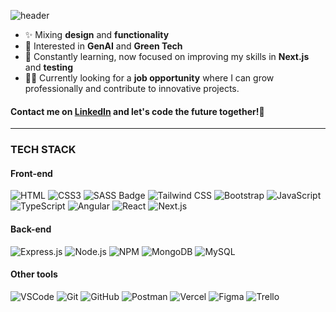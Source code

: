 <!--
# Hey! I'm Sara👋  

### A passionate junior full-stack developer from Spain.
-->
![header](https://capsule-render.vercel.app/api?type=waving&height=200&color=gradient&customColorList=18&text=Hey!%20I'm%20Sara&section=header&reversal=false&fontAlignY=37&desc=A%20passionate%20junior%20full-stack%20developer%20from%20Spain&fontSize=42&descSize=18&descAlignY=55)

- ✨ Mixing **design** and **functionality**
- 💭 Interested in **GenAI** and **Green Tech**
- 🌱 Constantly learning, now focused on improving my skills in **Next.js** and **testing**
- 👩‍💻 Currently looking for a **job opportunity** where I can grow professionally and contribute to innovative projects.

#### Contact me on [LinkedIn](https://www.linkedin.com/in/sara-rodriguez-herrero/) and let's code the future together!🚀

---

### TECH STACK
#### Front-end

![HTML](https://img.shields.io/badge/HTML5-E34F26?style=for-the-badge&logo=html5&logoColor=white)
![CSS3](https://img.shields.io/badge/CSS3-1572B6?style=for-the-badge&logo=css3&logoColor=white)
![SASS Badge](https://img.shields.io/badge/Sass-CC6699?style=for-the-badge&logo=sass&logoColor=white)
![Tailwind CSS](https://img.shields.io/badge/Tailwind%20CSS-06B6D4?style=for-the-badge&logo=tailwindcss&logoColor=white)
![Bootstrap](https://img.shields.io/badge/Bootstrap-563D7C?style=for-the-badge&logo=bootstrap&logoColor=white)
![JavaScript](https://img.shields.io/badge/JavaScript-F7DF1E?style=for-the-badge&logo=javascript&logoColor=black)
![TypeScript](https://img.shields.io/badge/TypeScript-3178C6?style=for-the-badge&logo=typescript&logoColor=white)
![Angular](https://img.shields.io/badge/Angular-DD1100?style=for-the-badge&logo=angular&logoColor=white)
![React](https://img.shields.io/badge/React-61DAFB?style=for-the-badge&logo=react&logoColor=black)
![Next.js](https://img.shields.io/badge/next.js-000000?style=for-the-badge&logo=nextdotjs&logoColor=white)

#### Back-end
![Express.js](https://img.shields.io/badge/Express.js-000000?style=for-the-badge&logo=express&logoColor=white)
![Node.js](https://img.shields.io/badge/Node.js-339933?style=for-the-badge&logo=nodedotjs&logoColor=white)
![NPM](https://img.shields.io/badge/NPM-CB3837?style=for-the-badge&logo=npm&logoColor=white)
![MongoDB](https://img.shields.io/badge/MongoDB-4EA94B?style=for-the-badge&logo=mongodb&logoColor=white)
![MySQL](https://img.shields.io/badge/MySQL-4479A1?style=for-the-badge&logo=mysql&logoColor=white)

#### Other tools
![VSCode](https://img.shields.io/badge/VSCode-007ACC?style=for-the-badge&logo=visualstudiocode)
![Git](https://img.shields.io/badge/Git-F05032?style=for-the-badge&logo=git&logoColor=white)
![GitHub](https://img.shields.io/badge/GitHub-181717?style=for-the-badge&logo=github&logoColor=white)
![Postman](https://img.shields.io/badge/Postman-FF6C37?style=for-the-badge&logo=postman&logoColor=white)
![Vercel](https://img.shields.io/badge/vercel-000000?style=for-the-badge&logo=vercel)
![Figma](https://img.shields.io/badge/Figma-F24E1E?style=for-the-badge&logo=figma&logoColor=white)
![Trello](https://img.shields.io/badge/Trello-0052CC?style=for-the-badge&logo=trello&logoColor=white)

<!--
<img align="center" src="https://github-readme-stats.vercel.app/api/top-langs?username=sarardguezhe&show_icons=true&theme=tokyonight&hide_border=true&locale=en&layout=compact" alt="sarardguezhe" />
-->

